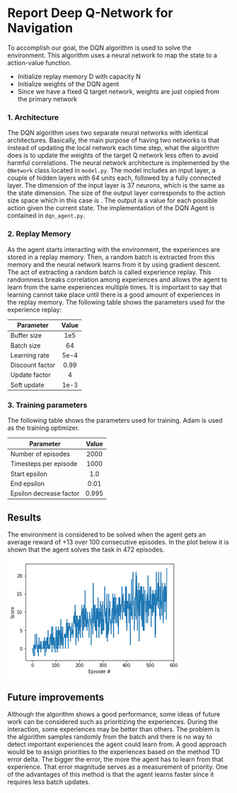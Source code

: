# Report Deep Q-Network for Navigation 

To accomplish our goal, the DQN algorithm is used to solve the environment. This algorithm uses a neural network to map the state to a action-value function. 

* Initialize replay memory D with capacity N
* Initialize weights of the DQN agent
* Since we have a fixed Q target network, weights are just copied from the primary network

### 1. Architecture

The DQN algorithm uses two separate neural networks with identical architectures. Basically, the main purpose of having two networks is that instead of updating the local network each time step, what the algorithm does is to update the weights of the target Q network less often to avoid harmful correlations. The neural network architecture is implemented by the `QNetwork` class located in `model.py`. The model includes an input layer, a couple of hidden layers with 64 units each, followed by a fully connected layer. The dimension of the input layer is 37 neurons, which is the same as the state dimension. The size of the output layer corresponds to the action size space which in this case is . The output is a value for each possible action given the current state. The implementation of the DQN Agent is contained in `dqn_agent.py`. 

### 2. Replay Memory

As the agent starts interacting with the environment, the experiences are stored in a replay memory. Then, a random batch is extracted from this memory and the neural network learns from it by using gradient descent. The act of extracting a random batch is called experience replay. This randomness breaks correlation among experiences and allows the agent to learn from the same experiences multiple times. It is important to say that learning cannot take place until there is a good amount of experiences in the replay memory. The following table shows the parameters used for the experience replay:

| Parameter       | Value         |
| ----------------|:-------------:| 
| Buffer size     | 1e5           | 
| Batch size      | 64            |  
| Learning rate   | 5e-4          |
| Discount factor | 0.99          |
| Update factor   | 4             |
| Soft update     | 1e-3          |

### 3. Training parameters

The following table shows the parameters used for training. Adam is used as the training optimizer.

| Parameter          | Value         |
| -------------------|:-------------:| 
| Number of episodes | 2000          | 
| Timesteps per episode | 1000            |  
| Start epsilon   | 1.0          |
| End epsilon | 0.01         |
| Epsilon decrease factor   | 0.995             |

## Results

The environment is considered to be solved when the agent gets an average reward of +13 over 100 consecutive episodes. In the plot below it is shown that the agent solves the task in 472 episodes.

![alt text]( rewards_plot.png "Rewards Plot")
 
## Future improvements

Although the algorithm shows a good performance, some ideas of future work can be considered such as prioritizing the experiences. During the interaction, some experiences may be better than others. The problem is the algorithm samples randomly from the batch and there is no way to detect important experiences the agent could learn from. A good approach would be to assign priorities to the experiences based on the method TD error delta. The bigger the error, the more the agent has to learn from that experience. That error magnitude serves as a measurement of priority. One of the advantages of this method is that the agent learns faster since it requires less batch updates.
